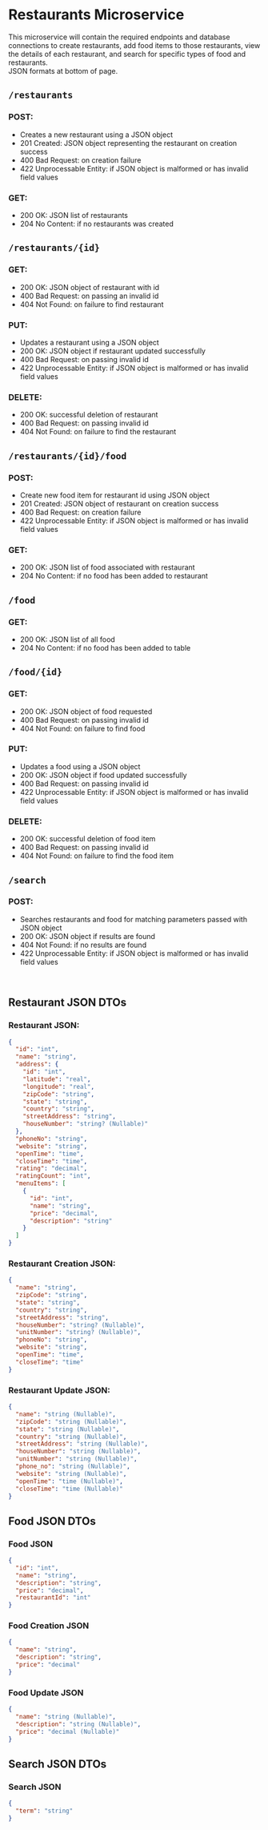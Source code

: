 Restaurants Microservice
===
This microservice will contain the required endpoints and database connections to create restaurants, add food items to those restaurants, view the details of each restaurant, and search for specific types of food and restaurants.
<br>
JSON formats at bottom of page.

## `/restaurants`
### POST:
- Creates a new restaurant using a JSON object
- 201 Created: JSON object representing the restaurant on creation success
- 400 Bad Request: on creation failure
- 422 Unprocessable Entity: if JSON object is malformed or has invalid field values

### GET:
- 200 OK:  JSON list of restaurants
- 204 No Content: if no restaurants was created

## `/restaurants/{id}`
### GET:
- 200 OK: JSON object of restaurant with id
- 400 Bad Request: on passing an invalid id
- 404 Not Found: on failure to find restaurant

### PUT:
- Updates a restaurant using a JSON object
- 200 OK: JSON object if restaurant updated successfully
- 400 Bad Request: on passing invalid id
- 422 Unprocessable Entity: if JSON object is malformed or has invalid field values

### DELETE:
- 200 OK:  successful deletion of restaurant
- 400 Bad Request: on passing invalid id
- 404 Not Found: on failure to find the restaurant

## `/restaurants/{id}/food`
### POST:
- Create new food item for restaurant id using JSON object
- 201 Created: JSON object of restaurant on creation success
- 400 Bad Request: on creation failure
- 422 Unprocessable Entity: if JSON object is malformed or has invalid field values

### GET:
- 200 OK:  JSON list of food associated with restaurant
- 204 No Content: if no food has been added to restaurant

## `/food`
### GET:
- 200 OK:  JSON list of all food
- 204 No Content: if no food has been added to table

## `/food/{id}`
### GET:
- 200 OK:  JSON object of food requested
- 400 Bad Request: on passing invalid id
- 404 Not Found: on failure to find food

### PUT:
- Updates a food using a JSON object
- 200 OK: JSON object if food updated successfully
- 400 Bad Request: on passing invalid id
- 422 Unprocessable Entity: if JSON object is malformed or has invalid field values

### DELETE:
- 200 OK:  successful deletion of food item
- 400 Bad Request: on passing invalid id
- 404 Not Found: on failure to find the food item

## `/search`
### POST:
- Searches restaurants and food for matching parameters passed with JSON object
- 200 OK: JSON object if results are found
- 404 Not Found: if no results are found
- 422 Unprocessable Entity: if JSON object is malformed or has invalid field values

<br>

## Restaurant JSON DTOs
### Restaurant JSON:
```json
{
  "id": "int",
  "name": "string",
  "address": {
    "id": "int",
    "latitude": "real",
    "longitude": "real",
    "zipCode": "string",
    "state": "string",
    "country": "string",
    "streetAddress": "string",
    "houseNumber": "string? (Nullable)"
  },
  "phoneNo": "string",
  "website": "string",
  "openTime": "time",
  "closeTime": "time",
  "rating": "decimal",
  "ratingCount": "int",
  "menuItems": [
    {
      "id": "int",
      "name": "string",
      "price": "decimal",
      "description": "string"
    }
  ]
}
```

### Restaurant Creation JSON:
```json
{
  "name": "string", 
  "zipCode": "string",
  "state": "string",
  "country": "string",
  "streetAddress": "string",
  "houseNumber": "string? (Nullable)",
  "unitNumber": "string? (Nullable)", 
  "phoneNo": "string",
  "website": "string",
  "openTime": "time",
  "closeTime": "time"
}
```

### Restaurant Update JSON:
```json
{
  "name": "string (Nullable)",
  "zipCode": "string (Nullable)", 
  "state": "string (Nullable)",   
  "country": "string (Nullable)", 
  "streetAddress": "string (Nullable)",
  "houseNumber": "string (Nullable)",  
  "unitNumber": "string (Nullable)",   
  "phone_no": "string (Nullable)",
  "website": "string (Nullable)", 
  "openTime": "time (Nullable)",  
  "closeTime": "time (Nullable)"  
}
```

## Food JSON DTOs
### Food JSON
```json
{
  "id": "int",
  "name": "string",
  "description": "string",
  "price": "decimal",
  "restaurantId": "int"
}
```

### Food Creation JSON
```json
{
  "name": "string",
  "description": "string",
  "price": "decimal"
}
```

### Food Update JSON
```json
{
  "name": "string (Nullable)",       
  "description": "string (Nullable)",
  "price": "decimal (Nullable)"      
}
```

## Search JSON DTOs
### Search JSON
```json
{
  "term": "string"
}
```